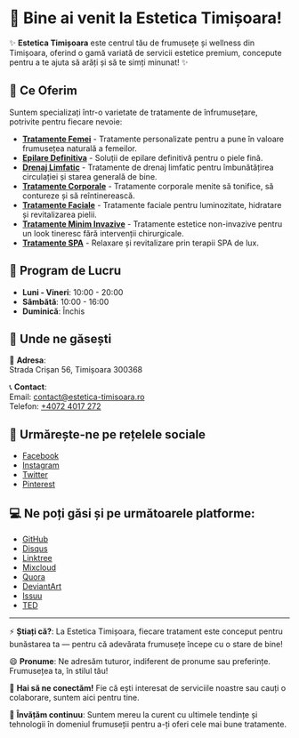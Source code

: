# 👋 Bine ai venit la Estetica Timișoara!

✨ **Estetica Timișoara** este centrul tău de frumusețe și wellness din Timișoara, oferind o gamă variată de servicii estetice premium, concepute pentru a te ajuta să arăți și să te simți minunat! ✨

## 👀 Ce Oferim

Suntem specializați într-o varietate de tratamente de înfrumusețare, potrivite pentru fiecare nevoie:

- **[Tratamente Femei](https://estetica-timisoara.ro/tratamente-femei/)** - Tratamente personalizate pentru a pune în valoare frumusețea naturală a femeilor.
- **[Epilare Definitiva](https://estetica-timisoara.ro/epilare-definitiva-timisoara/)** - Soluții de epilare definitivă pentru o piele fină.
- **[Drenaj Limfatic](https://estetica-timisoara.ro/drenaj-limfatic-btl-lyphastim/)** - Tratamente de drenaj limfatic pentru îmbunătățirea circulației și starea generală de bine.
- **[Tratamente Corporale](https://estetica-timisoara.ro/tratamente-corporale-femei/)** - Tratamente corporale menite să tonifice, să contureze și să reîntinerească.
- **[Tratamente Faciale](https://estetica-timisoara.ro/tratamente-faciale-femei/)** - Tratamente faciale pentru luminozitate, hidratare și revitalizarea pielii.
- **[Tratamente Minim Invazive](https://estetica-timisoara.ro/tratamente-minim-invazive-femei/)** - Tratamente estetice non-invazive pentru un look tineresc fără intervenții chirurgicale.
- **[Tratamente SPA](https://estetica-timisoara.ro/spa-timisioara/)** - Relaxare și revitalizare prin terapii SPA de lux.

## 📅 Program de Lucru

- **Luni - Vineri**: 10:00 - 20:00  
- **Sâmbătă**: 10:00 - 16:00  
- **Duminică**: Închis

## 📍 Unde ne găsești

📍 **Adresa**:  
Strada Crișan 56, Timișoara 300368

📞 **Contact**:  
Email: [contact@estetica-timisoara.ro](mailto:contact@estetica-timisoara.ro)  
Telefon: [+4072 4017 272](tel:+40724017272)

## 💞️ Urmărește-ne pe rețelele sociale

- [Facebook](https://www.facebook.com/esteticatimisoara)
- [Instagram](https://www.instagram.com/esteticatimisoara/)
- [Twitter](https://x.com/EsteticaTi57715)
- [Pinterest](https://ro.pinterest.com/esteticatimisoara/)

## 💻 Ne poți găsi și pe următoarele platforme:

- [GitHub](https://github.com/esteticatimisoara)
- [Disqus](https://disqus.com/by/esteticatimisoara/about/)
- [Linktree](https://linktr.ee/esteticatimisoara)
- [Mixcloud](https://www.mixcloud.com/esteticatimisoara/)
- [Quora](https://www.quora.com/profile/Estetica-Timisoara)
- [DeviantArt](https://www.deviantart.com/esteticatimisoara)
- [Issuu](https://issuu.com/esteticatimisoara)
- [TED](https://www.ted.com/profiles/47942587)
  
---

⚡ **Știați că?**: La Estetica Timișoara, fiecare tratament este conceput pentru bunăstarea ta — pentru că adevărata frumusețe începe cu o stare de bine!

😄 **Pronume**: Ne adresăm tuturor, indiferent de pronume sau preferințe. Frumusețea ta, în stilul tău!

👋 **Hai să ne conectăm!** Fie că ești interesat de serviciile noastre sau cauți o colaborare, suntem aici pentru tine.

🌱 **Învățăm continuu**: Suntem mereu la curent cu ultimele tendințe și tehnologii în domeniul frumuseții pentru a-ți oferi cele mai bune tratamente.

